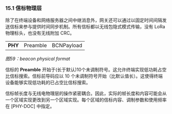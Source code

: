 ### 15.1 信标物理层

除了在终端设备和网络服务器之间中继消息外，网关还可以通过以固定时间间隔发送信标来参与提供时间同步机制。所有信标都以无线包隐式模式传输，没有 LoRa 物理标头，也没有无线附加 CRC。

<table>
   <tr>
      <td><b>PHY</b></td>
      <td>Preamble</td>
      <td>BCNPayload</td>
   </tr>
</table>

*图59：beacon physical format*

信标的 **Preamble** 开始于(长于默认)10个未调制符号。这允许终端实现低功耗占空比信标搜索。信标前导码应以 10 个未调制符号开始（比默认值长）。这使得终端设备能够实现低功耗的已占空比信标搜索。


信标帧长度与无线电物理层的操作紧密耦合。因此，实际的帧长度和内容可能会从一个区域实现更改到另一个区域实现。每个区域的信标内容、调制参数和使用频率在 [PHY-DOC] 中指定。

